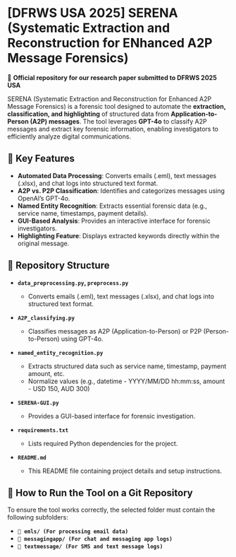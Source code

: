 # [DFRWS USA 2025] SERENA (Systematic Extraction and Reconstruction for ENhanced A2P Message Forensics)

📄 **Official repository for our research paper submitted to DFRWS 2025 USA**

SERENA (Systematic Extraction and Reconstruction for Enhanced A2P Message Forensics) is a forensic tool designed to automate the **extraction, classification, and highlighting** of structured data from **Application-to-Person (A2P) messages**. The tool leverages **GPT-4o** to classify A2P messages and extract key forensic information, enabling investigators to efficiently analyze digital communications.

## 📌 Key Features
- **Automated Data Processing**: Converts emails (.eml), text messages (.xlsx), and chat logs into structured text format.
- **A2P vs. P2P Classification**: Identifies and categorizes messages using OpenAI’s GPT-4o.
- **Named Entity Recognition**: Extracts essential forensic data (e.g., service name, timestamps, payment details).
- **GUI-Based Analysis**: Provides an interactive interface for forensic investigators.
- **Highlighting Feature**: Displays extracted keywords directly within the original message.

## 📂 Repository Structure

- **`data_preprocessing.py`, `preprocess.py`**  
  - Converts emails (.eml), text messages (.xlsx), and chat logs into structured text format.

- **`A2P_classifying.py`**  
  - Classifies messages as A2P (Application-to-Person) or P2P (Person-to-Person) using GPT-4o.

- **`named_entity_recognition.py`**  
  - Extracts structured data such as service name, timestamp, payment amount, etc.
  - Normalize values (e.g., datetime - YYYY/MM/DD hh:mm:ss, amount - USD 150, AUD 300)

- **`SERENA-GUI.py`**  
  - Provides a GUI-based interface for forensic investigation.

- **`requirements.txt`**  
  - Lists required Python dependencies for the project.

- **`README.md`**  
  - This README file containing project details and setup instructions.
 


## 📌 How to Run the Tool on a Git Repository
To ensure the tool works correctly, the selected folder must contain the following subfolders:

- **`📂 emls/ (For processing email data)`** 
- **`📂 messagingapp/ (For chat and messaging app logs)`** 
- **`📂 textmessage/ (For SMS and text message logs)`** 

